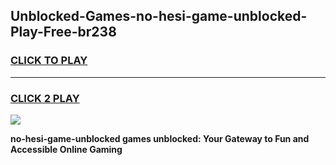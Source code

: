 
## Unblocked-Games-no-hesi-game-unblocked-Play-Free-br238
<h3>
<a href="https://premium76.site?title=no-hesi-game-unblocked&ref=18A1">CLICK TO PLAY</a></h3>
<hr>

<h3>
<a href="https://premium76.site?title=no-hesi-game-unblocked&ref=18A1">CLICK 2 PLAY</a>
  
</h3>

<a href="https://premium76.site?title=no-hesi-game-unblocked&ref=18A1"><img src="https://clearcache.store/games.png"></a>


**no-hesi-game-unblocked games unblocked: Your Gateway to Fun and Accessible Online Gaming**
